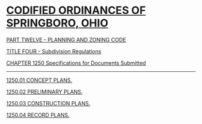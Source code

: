 [CODIFIED ORDINANCES OF SPRINGBORO, OHIO](index.html)
=====================================================

[PART TWELVE - PLANNING AND ZONING CODE](465ba412.html)

[TITLE FOUR - Subdivision Regulations](48c4a412.html)

[CHAPTER 1250 Specifications for Documents Submitted](4bcfa412.html)

* * * * *

[1250.01 CONCEPT PLANS.](4bdba412.html)

[1250.02 PRELIMINARY PLANS.](4bf1a412.html)

[1250.03 CONSTRUCTION PLANS.](4c06a412.html)

[1250.04 RECORD PLANS.](4c13a412.html)
